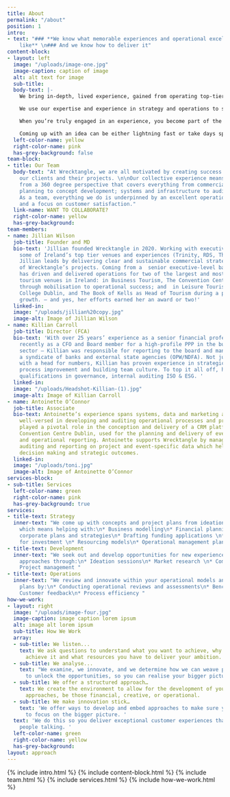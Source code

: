 ```yaml
---
title: About
permalink: "/about"
position: 1
intro:
- text: "### **We know what memorable experiences and operational excellence looks
    like** \n### And we know how to deliver it"
content-block:
- layout: left
  image: "/uploads/image-one.jpg"
  image-caption: caption of image
  alt: alt text for image
  sub-title: 
  body-text: |-
    We bring in-depth, lived experience, gained from operating top-tier venues and attractions, that deliver ambitious commercial targets.

    We use our expertise and experience in strategy and operations to support you step by step. This might look like taking care of all the details, financial planning, market research and accreditation processes. Or developing a visitor experience from scratch.

    When you’re truly engaged in an experience, you become part of the story, and all the behind-the-scenes details are lost on us when we’re in the midst of it; but there are so many moving parts that go into creating a memorable, commercially successful experience.

    Coming up with an idea can be either lightning fast or take days spent in a meeting room with an empty whiteboard. To bring these ideas to life, we offer practical solutions, grounded in best practice, and centred on what you want to achieve.
  left-color-name: yellow
  right-color-name: pink
  has-grey-background: false
team-block:
- title: Our Team
  body-text: "At Wrecktangle, we are all motivated by creating success stories for
    our clients and their projects. \n\nOur collective experience means clients benefit
    from a 360 degree perspective that covers everything from commercial and strategic
    planning to concept development; systems and infrastructure to audit and review.
    As a team, everything we do is underpinned by an excellent operational approach
    and a focus on customer satisfaction."
  link-name: WANT TO COLLABORATE?
  right-color-name: yellow
  has-grey-background: 
team-members:
- name: Jillian Wilson
  job-title: Founder and MD
  bio-text: 'Jillian founded Wrecktangle in 2020. Working with executive teams in
    some of Ireland’s top tier venues and experiences (Trinity, RDS, Theatre of Light),
    Jillian leads by delivering clear and sustainable commercial strategies for all
    of Wrecktangle’s projects. Coming from a  senior executive-level background, Jillian
    has driven and delivered operations for two of the largest and most successful
    tourism venues in Ireland: in Business Tourism, The Convention Centre Dublin (CCD)
    through mobilisation to operational success; and  in Leisure Tourism, at Trinity
    College Dublin, and The Book of Kells as Head of Tourism during a period of exceptional
    growth. – and yes, her efforts earned her an award or two!'
  linked-in: 
  image: "/uploads/jillian%20copy.jpg"
  image-alt: Image of Jillian Wilson
- name: Killian Carroll
  job-title: Director (FCA)
  bio-text: 'With over 25 years’ experience as a senior financial professional – most
    recently as a CFO and Board member for a high-profile PPP in the business tourism
    sector – Killian was responsible for reporting to the board and managing the relationship  with
    a syndicate of banks and external state agencies (OPW/NDFA). Not just someone
    with a head for numbers, Killian has proven experience in strategic planning,
    process improvement and building team culture. To top it all off, he also holds
    qualifications in governance, internal auditing ISO & ESG. '
  linked-in: 
  image: "/uploads/Headshot-Killian-(1).jpg"
  image-alt: Image of Killian Carroll
- name: Antoinette O’Connor
  job-title: Associate
  bio-text: Antoinette’s experience spans systems, data and marketing and she  is
    well-versed in developing and auditing operational processes and procedures. She
    played a pivotal role in the conception and delivery of a CRM platform in the
    Convention Centre Dublin, used for the planning and delivery of events and financial
    and operational reporting. Antoinette supports Wrecktangle by managing, analysing,
    auditing and reporting on project and event-specific data which helps drive commercial
    decision making and strategic outcomes.
  linked-in: 
  image: "/uploads/toni.jpg"
  image-alt: Image of Antoinette O’Connor
services-block:
- sub-title: Services
  left-color-name: green
  right-color-name: pink
  has-grey-background: true
services:
- title-text: Strategy
  inner-text: "We come up with concepts and project plans from ideation to realisation,
    which means helping with:\n* Business modelling\n* Financial planning \n* Developing
    corporate plans and strategies\n* Drafting funding applications \n* Presentations
    for investment \n* Resourcing models\n* Operational management plans"
- title-text: Development
  inner-text: "We seek out and develop opportunities for new experiences or improved
    approaches through:\n* Ideation sessions\n* Market research \n* Commercial assessments\n*
    Project management "
- title-text: Operations
  inner-text: "We review and innovate within your operational models and business
    plans by:\n* Conducting operational reviews and assessments\n* Benchmarking\n*
    Customer feedback\n* Process efficiency "
how-we-work:
- layout: right
  image: "/uploads/image-four.jpg"
  image-caption: image caption lorem ipsum
  alt: image alt lorem ipsum
  sub-title: How We Work
  array:
  - sub-title: We listen...
    text: We ask questions to understand what you want to achieve, why you want to
      achieve it and what resources you have to deliver your ambition.
  - sub-title: We analyse...
    text: "​We examine, we innovate, and we determine how we can weave past any roadblocks
      to unlock the opportunities, so you can realise your bigger picture objectives."
  - sub-title: We offer a structured approach…
    text: We create the environment to allow for the development of your strategic
      approaches, be those financial, creative, or operational.
  - sub-title: We make innovation stick…
    text: 'We offer ways to develop and embed approaches to make sure you continue
      to focus on the bigger picture. '
  text: 'We do this so you deliver exceptional customer experiences that will get
    people talking. '
  left-color-name: green
  right-color-name: yellow
  has-grey-background: 
layout: approach
---
```


{% include intro.html %}
{% include content-block.html %}
{% include team.html %}
{% include services.html %}
{% include how-we-work.html %}